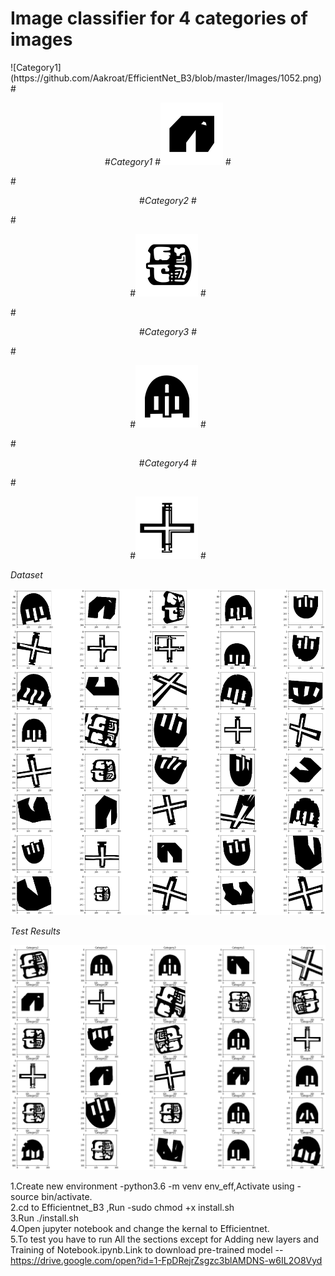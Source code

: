 <h1>Image classifier for 4 categories of images</h1>
![Category1](https://github.com/Aakroat/EfficientNet_B3/blob/master/Images/1052.png)
#<p align="center">
#<em>Category1</em>
#<img src="https://github.com/Aakroat/EfficientNet_B3/blob/master/Images/1052.png"| width=100>
#</p>
#<p align="center">
#<em>Category2</em>
#</p>
#<p align="center">
#<img src="https://github.com/Aakroat/EfficientNet_B3/blob/master/Images/6052.png" | width=100>
#</p>
#<p align="center">
#<em>Category3</em>
#</p>
#<p align="center">
#<img src="https://github.com/Aakroat/EfficientNet_B3/blob/master/Images/4052.png" | width=100>
#</p>
#<p align="center">
#<em>Category4</em>
#</p>
#<p align="center">
#<img src="https://github.com/Aakroat/EfficientNet_B3/blob/master/Images/C053.png" | width=100>
#</p>
<em>Dataset</em>
</p>
<p align="center">
<img src="https://github.com/Aakroat/EfficientNet_B3/blob/master/Images/dataset.png">
</p>
<em>Test Results</em>
</p>
<p align="center">
<img src="https://github.com/Aakroat/EfficientNet_B3/blob/master/Images/result.png">
</p>

1.Create new environment -python3.6 -m venv env_eff,Activate using -source bin/activate. <br/>
2.cd to Efficientnet_B3 ,Run -sudo chmod +x install.sh <br/>
3.Run ./install.sh <br/>
4.Open jupyter notebook and change the kernal to Efficientnet.<br/>
5.To test you have to run All the sections except for Adding new layers and Training of Notebook.ipynb.Link to download pre-trained model --https://drive.google.com/open?id=1-FpDRejrZsgzc3blAMDNS-w6IL2O8Vyd 

